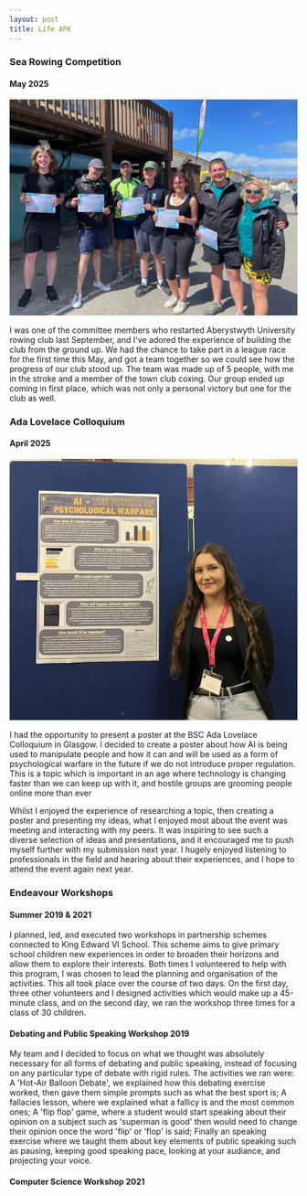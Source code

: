 ```yaml
---
layout: post
title: Life AFK
---
```

### Sea Rowing Competition
#### May 2025
![Sea Rowing Photo](/assets/img/SeaRowing.jpeg)

I was one of the committee members who restarted Aberystwyth University rowing club last September, and I've adored the experience of building the club from the ground up. We had the chance to take part in a league race for the first time this May, and got a team together so we could see how the progress of our club stood up.
The team was made up of 5 people, with me in the stroke and a member of the town club coxing. Our group ended up coming in first place, which was not only a personal victory but one for the club as well.

### Ada Lovelace Colloquium
#### April 2025
![Ada Lovelace Photo](/assets/img/Lovelace.jpeg)

I had the opportunity to present a poster at the BSC Ada Lovelace Colloquium in Glasgow. I decided to create a poster about how AI is being used to manipulate people and how it can and will be used as a form of psychological warfare in the future if we do not introduce proper regulation. This is a topic which is important in an age where technology is changing faster than we can keep up with it, and hostile groups are grooming people online more than ever

Whilst I enjoyed the experience of researching a topic, then creating a poster and presenting my ideas, what I enjoyed most about the event was meeting and interacting with my peers. It was inspiring to see such a diverse selection of ideas and presentations, and it encouraged me to push myself further with my submission next year. I hugely enjoyed listening to professionals in the field and hearing about their experiences, and I hope to attend the event again next year.

### Endeavour Workshops
#### Summer 2019 & 2021

I planned, led, and executed two workshops in partnership schemes connected to King Edward VI School. This scheme aims to give primary school children new experiences in order to broaden their horizons and allow them to explore their interests. Both times I volunteered to help with this program, I was chosen to lead the planning and organisation of the activities. This all took place over the course of two days. On the first day, three other volunteers and I designed activities which would make up a 45-minute class, and on the second day, we ran the workshop three times for a class of 30 children. 

#### Debating and Public Speaking Workshop 2019

My team and I decided to focus on what we thought was absolutely necessary for all forms of debating and public speaking, instead of focusing on any particular type
of debate with rigid rules. The activities we ran were: A 'Hot-Air Balloon Debate', we explained how this debating exercise worked, then gave them simple prompts such as what the best sport is; A fallacies lesson, where we explained what a fallicy is and the most common ones; A 'flip flop' game, where a student would start speaking about their opinion on a subject such as 'superman is good' then would need to change their opinion once the word 'flip' or 'flop' is said; Finally an speaking exercise where we taught them about key elements of public speaking such as pausing, keeping good speaking pace, looking at your audiance, and projecting your voice.



#### Computer Science Workshop 2021



